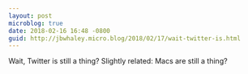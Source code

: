 ```yaml
---
layout: post
microblog: true
date: 2018-02-16 16:48 -0800
guid: http://jbwhaley.micro.blog/2018/02/17/wait-twitter-is.html
---
```

Wait, Twitter is still a thing? Slightly related: Macs are still a thing?
